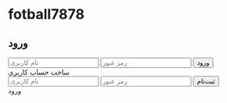 # fotball7878 <!DOCTYPE html>
<html lang="fa">
<head>
<meta charset="UTF-8">
<meta name="viewport" content="width=device-width, initial-scale=1.0">
<title>ورود و ثبت‌نام شیک</title>
<style>
@import url('https://fonts.googleapis.com/css2?family=Vazirmatn:wght@400;700&display=swap');

body {
  font-family: 'Vazirmatn', sans-serif;
  background: linear-gradient(135deg,#4CAF50,#2E7D32);
  margin:0;
  padding:0;
  height:100vh;
  display:flex;
  justify-content:center;
  align-items:center;
}

.container {
  background:#fff;
  border-radius:12px;
  box-shadow:0 10px 25px rgba(0,0,0,0.3);
  width:350px;
  padding:30px;
  text-align:center;
  position:relative;
  overflow:hidden;
}

h2 {
  margin-bottom:25px;
  color:#2E7D32;
}

input {
  width:100%;
  padding:12px 15px;
  margin:10px 0;
  border-radius:8px;
  border:1px solid #ccc;
  outline:none;
  transition:0.3s;
}

input:focus {
  border-color:#4CAF50;
  box-shadow:0 0 5px #4CAF50;
}

button {
  width:100%;
  padding:12px;
  border:none;
  border-radius:8px;
  background:#4CAF50;
  color:white;
  font-size:16px;
  cursor:pointer;
  transition:0.3s;
  margin-top:10px;
}

button:hover {
  background:#388E3C;
}

.message {
  margin-top:10px;
  font-weight:600;
}

.switch {
  margin-top:15px;
  color:#4CAF50;
  cursor:pointer;
  font-weight:bold;
  text-decoration:underline;
}

.hidden { display:none; }
</style>
</head>
<body>

<div class="container">
  <h2 id="formTitle">ورود</h2>

  <!-- فرم ورود -->
  <div id="loginForm">
    <input type="text" id="loginUsername" placeholder="نام کاربری">
    <input type="password" id="loginPassword" placeholder="رمز عبور">
    <button onclick="loginUser()">ورود</button>
    <div class="message" id="loginMessage"></div>
    <div class="switch" onclick="toggleForm()">ساخت حساب کاربری</div>
  </div>

  <!-- فرم ثبت‌نام -->
  <div id="registerForm" class="hidden">
    <input type="text" id="registerUsername" placeholder="نام کاربری">
    <input type="password" id="registerPassword" placeholder="رمز عبور">
    <button onclick="registerUser()">ثبت‌نام</button>
    <div class="message" id="registerMessage"></div>
    <div class="switch" onclick="toggleForm()">ورود</div>
  </div>
</div>

<script>
// سوییچ بین ورود و ثبت‌نام
function toggleForm() {
  document.getElementById('loginForm').classList.toggle('hidden');
  document.getElementById('registerForm').classList.toggle('hidden');
  document.getElementById('formTitle').innerText = document.getElementById('loginForm').classList.contains('hidden') ? "ثبت‌نام" : "ورود";
}

// ذخیره کاربران در LocalStorage
let users = JSON.parse(localStorage.getItem('users') || '[]');

// ثبت‌نام
function registerUser() {
  const username = document.getElementById('registerUsername').value.trim();
  const password = document.getElementById('registerPassword').value.trim();
  const users = JSON.parse(localStorage.getItem('users') || '[]');
  const msg = document.getElementById('registerMessage');

  if(!username || !password){
    msg.style.color="red";
    msg.innerText = "نام کاربری و رمز را وارد کنید.";
    return;
  }

  if(users.find(u => u.username === username)){
    msg.style.color="red";
    msg.innerText = "این نام کاربری قبلاً استفاده شده.";
    return;
  }

  users.push({username,password});
  localStorage.setItem('users', JSON.stringify(users));
  msg.style.color="green";
  msg.innerText = "ثبت‌نام با موفقیت انجام شد!";
  document.getElementById('registerUsername').value='';
  document.getElementById('registerPassword').value='';
}

// ورود
function loginUser() {
  const username = document.getElementById('loginUsername').value.trim();
  const password = document.getElementById('loginPassword').value.trim();
  const users = JSON.parse(localStorage.getItem('users') || '[]');
  const msg = document.getElementById('loginMessage');

  const user = users.find(u => u.username === username && u.password === password);
  if(user){
    msg.style.color="green";
    msg.innerText = "ورود موفق!";
    setTimeout(()=>alert(`خوش آمدید ${username}`),500);
  } else {
    msg.style.color="red";
    msg.innerText = "نام کاربری یا رمز عبور اشتباه است.";
  }
}
</script>

</body>
</html>
